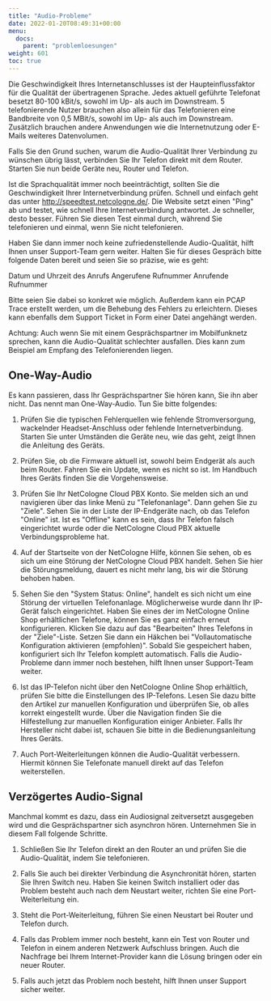 ```yaml
---
title: "Audio-Probleme"
date: 2022-01-20T08:49:31+00:00
menu:
  docs:
    parent: "problemloesungen"
weight: 601
toc: true
---
```


Die Geschwindigkeit Ihres Internetanschlusses ist der Haupteinflussfaktor für die Qualität der übertragenen Sprache. Jedes aktuell geführte Telefonat besetzt 80-100 kBit/s, sowohl im Up- als auch im Downstream. 5 telefonierende Nutzer brauchen also allein für das Telefonieren eine Bandbreite von 0,5 MBit/s, sowohl im Up- als auch im Downstream. Zusätzlich brauchen andere Anwendungen wie die Internetnutzung oder E-Mails weiteres Datenvolumen.

Falls Sie den Grund suchen, warum die Audio-Qualität Ihrer Verbindung zu wünschen übrig lässt, verbinden Sie Ihr Telefon direkt mit dem Router. Starten Sie nun beide Geräte neu, Router und Telefon. 

Ist die Sprachqualität immer noch beeinträchtigt, sollten Sie die Geschwindigkeit Ihrer Internetverbindung prüfen. Schnell und einfach geht das unter http://speedtest.netcologne.de/. Die Website setzt einen "Ping" ab und testet, wie schnell Ihre Internetverbindung antwortet. Je schneller, desto besser. Führen Sie diesen Test einmal durch, während Sie telefonieren und einmal, wenn Sie nicht telefonieren.

Haben Sie dann immer noch keine zufriedenstellende Audio-Qualität, hilft Ihnen unser Support-Team gern weiter. Halten Sie für dieses Gespräch bitte folgende Daten bereit und seien Sie so präzise, wie es geht:

Datum und Uhrzeit des Anrufs
Angerufene Rufnummer
Anrufende Rufnummer

Bitte seien Sie dabei so konkret wie möglich. Außerdem kann ein PCAP Trace erstellt werden, um die Behebung des Fehlers zu erleichtern. Dieses kann ebenfalls dem Support Ticket in Form einer Datei angehängt werden.

Achtung: Auch wenn Sie mit einem Gesprächspartner im Mobilfunknetz sprechen, kann die Audio-Qualität schlechter ausfallen. Dies kann zum Beispiel am Empfang des Telefonierenden liegen.

## One-Way-Audio

Es kann passieren, dass Ihr Gesprächspartner Sie hören kann, Sie ihn aber nicht. Das nennt man One-Way-Audio. Tun Sie bitte folgendes:

1. Prüfen Sie die typischen Fehlerquellen wie fehlende Stromversorgung, wackelnder Headset-Anschluss oder fehlende Internetverbindung. Starten Sie unter Umständen die Geräte neu, wie das geht, zeigt Ihnen die Anleitung des Geräts. 

2. Prüfen Sie, ob die Firmware aktuell ist, sowohl beim Endgerät als auch beim Router. Fahren Sie ein Update, wenn es nicht so ist. Im Handbuch Ihres Geräts finden Sie die Vorgehensweise.

3. Prüfen Sie Ihr NetCologne Cloud PBX Konto. Sie melden sich an und navigieren über das linke Menü zu "Telefonanlage". Dann gehen Sie zu "Ziele". Sehen Sie in der Liste der IP-Endgeräte nach, ob das Telefon "Online" ist. Ist es "Offline" kann es sein, dass Ihr Telefon falsch eingerichtet wurde oder die NetCologne Cloud PBX aktuelle Verbindungsprobleme hat. 

4. Auf der Startseite von der NetCologne Hilfe, können Sie sehen, ob es sich um eine Störung der NetCologne Cloud PBX handelt. Sehen Sie hier die Störungsmeldung, dauert es nicht mehr lang, bis wir die Störung behoben haben.  

5. Sehen Sie den "System Status: Online", handelt es sich nicht um eine Störung der virtuellen Telefonanlage. Möglicherweise wurde dann Ihr IP-Gerät falsch eingerichtet. Haben Sie eines der im NetCologne Online Shop erhältlichen Telefone, können Sie es ganz einfach erneut konfigurieren. Klicken Sie dazu auf das "Bearbeiten" Ihres Telefons in der "Ziele"-Liste. Setzen Sie dann ein Häkchen bei "Vollautomatische Konfiguration aktivieren (empfohlen)". Sobald Sie gespeichert haben, konfiguriert sich Ihr Telefon komplett automatisch. Falls die Audio-Probleme dann immer noch bestehen, hilft Ihnen unser Support-Team weiter.

6. Ist das IP-Telefon nicht über den NetCologne Online Shop erhältlich, prüfen Sie bitte die Einstellungen des IP-Telefons. Lesen Sie dazu bitte den Artikel zur manuellen Konfiguration und überprüfen Sie, ob alles korrekt eingestellt wurde. Über die Navigation finden Sie die Hilfestellung zur manuellen Konfiguration einiger Anbieter. Falls Ihr Hersteller nicht dabei ist, schauen Sie bitte in die Bedienungsanleitung Ihres Geräts. 

7. Auch Port-Weiterleitungen können die Audio-Qualität verbessern. Hiermit können Sie Telefonate manuell direkt auf das Telefon weiterstellen. 

## Verzögertes Audio-Signal

Manchmal kommt es dazu, dass ein Audiosignal zeitversetzt ausgegeben wird und die Gesprächspartner sich asynchron hören. Unternehmen Sie in diesem Fall folgende Schritte.

1. Schließen Sie Ihr Telefon direkt an den Router an und prüfen Sie die Audio-Qualität, indem Sie telefonieren. 

2. Falls Sie auch bei direkter Verbindung die Asynchronität hören, starten Sie Ihren Switch neu. Haben Sie keinen Switch installiert oder das Problem besteht auch nach dem Neustart weiter, richten Sie eine Port-Weiterleitung ein.

3. Steht die Port-Weiterleitung, führen Sie einen Neustart bei Router und Telefon durch. 

4. Falls das Problem immer noch besteht, kann ein Test von Router und Telefon in einem anderen Netzwerk Aufschluss bringen. Auch die Nachfrage bei Ihrem Internet-Provider kann die Lösung bringen oder ein neuer Router. 

5. Falls auch jetzt das Problem noch besteht, hilft Ihnen unser Support sicher weiter. 